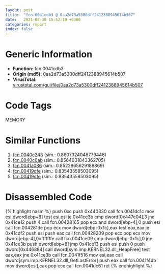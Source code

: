 ```yaml
---
layout: post
title:  "fcn.0041cdb3 @ 0aa2d73a5300dff2412388945614b507"
date:   2021-08-30 15:52:19 +0300
categories: report
index: false
---
```


# Generic Information
- **Function:** fcn.0041cdb3
- **Origin (md5):** 0aa2d73a5300dff2412388945614b507
- **VirusTotal:** [virustotal.com/gui/file/0aa2d73a5300dff2412388945614b507][virustotal_ref]

# Code Tags
<span class="tag" id="MEMORY">MEMORY</span>


# Similar Functions

1. [fcn.0040e243][similar_1_ref] (sim.: 0.8607324048779446)
2. [fcn.0040c0ab][similar_2_ref] (sim.: 0.8564031843362705)
3. [fcn.0041a086][similar_3_ref] (sim.: 0.8522865629188869)
4. [fcn.00419dfe][similar_4_ref] (sim.: 0.83543558503095)
5. [fcn.00419dfe][similar_5_ref] (sim.: 0.83543558503095)


# Disassembled Code

{% highlight nasm %}
push 0xc
push 0x440330
call fcn.0041dc1c
mov esi,dword[ebp+8]
test esi,esi
je 0x41ce3b
cmp dword[0x447e04],3
jne 0x41ce12
push 4
call fcn.00428165
pop ecx
and dword[ebp-4],0
push esi
call fcn.004281de
pop ecx
mov dword[ebp-0x1c],eax
test eax,eax
je 0x41cdf2
push esi
push eax
call fcn.00428209
pop ecx
pop ecx
mov dword[ebp-4],0xfffffffe
call fcn.0041ce09
cmp dword[ebp-0x1c],0
jne 0x41ce3b
push dword[ebp+8]
jmp 0x41ce13
push esi
push 0
push dword[0x446884]
call dword[sym.imp.KERNEL32.dll_HeapFree]
test eax,eax
jne 0x41ce3b
call fcn.0041f516
mov esi,eax
call dword[sym.imp.KERNEL32.dll_GetLastError]
push eax
call fcn.0041f4db
mov dword[esi],eax
pop ecx
call fcn.0041dc61
ret 
{% endhighlight %}


[similar_1_ref]: /report/fcn.0040e243@591592f0b79217fc95d61f8c4f595f30
[similar_2_ref]: /report/fcn.0040c0ab@de21a548b66aa6c0b17491b6a31e14fa
[similar_3_ref]: /report/fcn.0041a086@319cf4affa41f752783e62f81908d682
[similar_4_ref]: /report/fcn.00419dfe@88e03379526f823ce2de3b236adcaf80
[similar_5_ref]: /report/fcn.00419dfe@7e044e51324f9f80f4e97d8f3549c003
[virustotal_ref]: https://www.virustotal.com/gui/file/0aa2d73a5300dff2412388945614b507